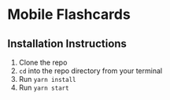 # Mobile Flashcards

## Installation Instructions
1. Clone the repo
2. `cd` into the repo directory from your terminal
3. Run `yarn install`
4. Run `yarn start`
